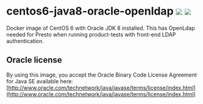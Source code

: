 # centos6-java8-oracle-openldap [![][layers-badge]][layers-link] [![][version-badge]][dockerhub-link]
           
[layers-badge]: https://images.microbadger.com/badges/image/teradatalabs/centos6-java8-oracle-openldap.svg
[layers-link]: https://microbadger.com/images/teradatalabs/centos6-java8-oracle-openldap
[version-badge]: https://images.microbadger.com/badges/version/teradatalabs/centos6-java8-oracle-openldap.svg
[dockerhub-link]: https://hub.docker.com/r/teradatalabs/centos6-java8-oracle-openldap

Docker image of CentOS 6 with Oracle JDK 8 installed. This has OpenLdap needed for 
Presto when running product-tests with front-end LDAP authentication.

## Oracle license

By using this image, you accept the Oracle Binary Code License Agreement for Java SE available here:
[http://www.oracle.com/technetwork/java/javase/terms/license/index.html](http://www.oracle.com/technetwork/java/javase/terms/license/index.html)
